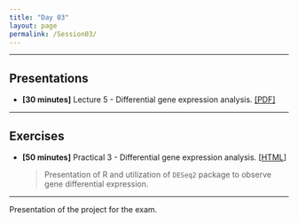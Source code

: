 ```yaml
---
title: "Day 03"
layout: page
permalink: /Session03/
---
```


---

## Presentations

- **\[30 minutes\]** Lecture 5 - Differential gene expression analysis.
[[PDF]]()

---

## Exercises

-  **\[50 minutes\]** Practical 3 - Differential gene expression analysis.
    [[HTML](DESeq2)]

    > Presentation of R and utilization of `DESeq2` package to observe gene
    differential expression.
    
--- 

Presentation of the project for the exam.
